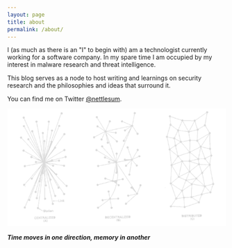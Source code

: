 ```yaml
---
layout: page
title: about
permalink: /about/
---
```


I (as much as there is an "I" to begin with) am a technologist currently working for a software company. In my spare time I am occupied by my interest in malware research and threat intelligence. 

This blog serves as a node to host writing and learnings on security research and the philosophies and ideas that surround it.

You can find me on Twitter [@nettlesum](https://twitter.com/nettlesum). 

![rhizome](/assets/main/rhizome.png)

***Time moves in one direction, memory in another***
